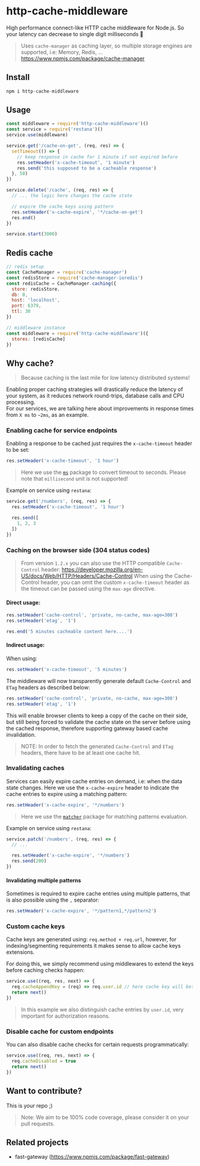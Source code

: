 # http-cache-middleware
High performance connect-like HTTP cache middleware for Node.js. So your latency can decrease to single digit milliseconds 🚀 

> Uses `cache-manager` as caching layer, so multiple
storage engines are supported, i.e: Memory, Redis, ... https://www.npmjs.com/package/cache-manager

## Install
```js 
npm i http-cache-middleware
```

## Usage
```js
const middleware = require('http-cache-middleware')()
const service = require('restana')()
service.use(middleware)

service.get('/cache-on-get', (req, res) => {
  setTimeout(() => {
    // keep response in cache for 1 minute if not expired before
    res.setHeader('x-cache-timeout', '1 minute')
    res.send('this supposed to be a cacheable response')
  }, 50)
})

service.delete('/cache', (req, res) => {
  // ... the logic here changes the cache state

  // expire the cache keys using pattern
  res.setHeader('x-cache-expire', '*/cache-on-get')
  res.end()
})

service.start(3000)
```
## Redis cache
```js
// redis setup
const CacheManager = require('cache-manager')
const redisStore = require('cache-manager-ioredis')
const redisCache = CacheManager.caching({
  store: redisStore,
  db: 0,
  host: 'localhost',
  port: 6379,
  ttl: 30
})

// middleware instance
const middleware = require('http-cache-middleware')({
  stores: [redisCache]
})
```

## Why cache? 
> Because caching is the last mile for low latency distributed systems!

Enabling proper caching strategies will drastically reduce the latency of your system, as it reduces network round-trips, database calls and CPU processing.  
For our services, we are talking here about improvements in response times from `X ms` to `~2ms`, as an example.

### Enabling cache for service endpoints
Enabling a response to be cached just requires the 
`x-cache-timeout` header to be set:
```js
res.setHeader('x-cache-timeout', '1 hour')
```
> Here we use the [`ms`](`https://www.npmjs.com/package/ms`) package to convert timeout to seconds. Please note that `millisecond` unit is not supported!  

Example on service using `restana`:
```js
service.get('/numbers', (req, res) => {
  res.setHeader('x-cache-timeout', '1 hour')

  res.send([
    1, 2, 3
  ])
})
```

### Caching on the browser side (304 status codes)
> From version `1.2.x` you can also use the HTTP compatible `Cache-Control` header: https://developer.mozilla.org/en-US/docs/Web/HTTP/Headers/Cache-Control
When using the Cache-Control header, you can omit the custom `x-cache-timeout` header as the timeout can be passed using the `max-age` directive. 

#### Direct usage: 
```js 
res.setHeader('cache-control', 'private, no-cache, max-age=300')
res.setHeader('etag', '1')

res.end('5 minutes cacheable content here....')
```

#### Indirect usage:
When using:
```js
res.setHeader('x-cache-timeout', '5 minutes')
```
The middleware will now transparently generate default `Cache-Control` and `ETag` headers as described below:
```js 
res.setHeader('cache-control', 'private, no-cache, max-age=300')
res.setHeader('etag', '1')
```
This will enable browser clients to keep a copy of the cache on their side, but still being forced to validate 
the cache state on the server before using the cached response, therefore supporting gateway based cache invalidation. 

> NOTE: In order to fetch the generated `Cache-Control` and `ETag` headers, there have to be at least one cache hit.

### Invalidating caches 
Services can easily expire cache entries on demand, i.e: when the data state changes. Here we use the `x-cache-expire` header to indicate the cache entries to expire using a matching pattern:
```js
res.setHeader('x-cache-expire', '*/numbers')
```
> Here we use the [`matcher`](`https://www.npmjs.com/package/matcher`) package for matching patterns evaluation.

Example on service using `restana`:
```js
service.patch('/numbers', (req, res) => {
  // ...

  res.setHeader('x-cache-expire', '*/numbers')
  res.send(200)
})
```

#### Invalidating multiple patterns
Sometimes is required to expire cache entries using multiple patterns, that is also possible using the `,` separator:
```js
res.setHeader('x-cache-expire', '*/pattern1,*/pattern2')
```

### Custom cache keys
Cache keys are generated using: `req.method + req.url`, however, for indexing/segmenting requirements it makes sense to allow cache keys extensions.  

For doing this, we simply recommend using middlewares to extend the keys before caching checks happen:
```js
service.use((req, res, next) => {
  req.cacheAppendKey = (req) => req.user.id // here cache key will be: req.method + req.url + req.user.id  
  return next()
})
```
> In this example we also distinguish cache entries by `user.id`, very important for authorization reasons.

### Disable cache for custom endpoints
You can also disable cache checks for certain requests programmatically:
```js
service.use((req, res, next) => {
  req.cacheDisabled = true
  return next()
})
```

## Want to contribute?
This is your repo ;)  

> Note: We aim to be 100% code coverage, please consider it on your pull requests.

## Related projects
- fast-gateway (https://www.npmjs.com/package/fast-gateway)